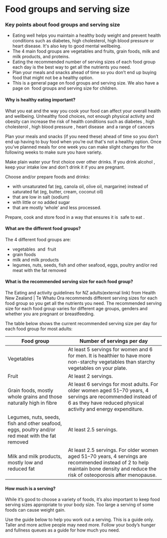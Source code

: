 # Food groups and serving size

### Key points about food groups and serving size

- Eating well helps you maintain a healthy body weight and prevent health conditions such as diabetes, high cholesterol, high blood pressure or heart disease. It's also key to good mental wellbeing.
- The 4 main food groups are vegetables and fruits, grain foods, milk and milk products, and proteins.
- Eating the recommended number of serving sizes of each food group each day is the best way to get all the nutrients you need.
- Plan your meals and snacks ahead of time so you don’t end up buying food that might not be a healthy option.
- This is a general page on food groups and serving size. We also have a page on  food groups and serving size for children.

#### Why is healthy eating important?

What you eat and the way you cook your food can affect your overall health and wellbeing. Unhealthy food choices, not enough physical activity and obesity can increase the risk of health conditions such as diabetes
, high cholesterol
, high blood pressure
, heart disease
 and a range of cancers

Plan your meals and snacks (if you need these) ahead of time so you don’t end up having to buy food when you’re out that's not a healthy option. Once you’ve planned meals for one week you can make slight changes for the following weeks to make sure you have variety.

Make plain water your first choice over other drinks. If you drink alcohol
, keep your intake low and don't drink it if you are pregnant.

Choose and/or prepare foods and drinks:

- with unsaturated fat (eg, canola oil, olive oil, margarine) instead of saturated fat (eg, butter, cream, coconut oil)
- that are low in salt (sodium)
- with little or no added sugar
- that are mostly ‘whole’ and less processed.

Prepare, cook and store food in a way that ensures it is  safe to eat
.

#### What are the different food groups?

The 4 different food groups are:

- vegetables
   and  fruit
- grain foods
- milk and milk products
- legumes, nuts, seeds, fish and other seafood, eggs, poultry and/or red meat with the fat removed

#### What is the recommended serving size for each food group?

The Eating and activity guidelines for NZ adults(external link)
from Health New Zealand | Te Whatu Ora recommends different serving sizes for each food group so you get all the nutrients you need. The recommended serving size for each food group varies for different age groups, genders and whether you are pregnant or breastfeeding.

The table below shows the current recommended serving size per day for each food group for most adults:

| **Food group**                                                                                   | **Number of servings per day**                                                                                                                                                      |
| ------------------------------------------------------------------------------------------------ | ----------------------------------------------------------------------------------------------------------------------------------------------------------------------------------- |
| Vegetables                                                                                       | At least 5 servings for women and 6 for men. It is healthier to have more non-starchy vegetables than starchy vegetables on your plate.                                             |
| Fruit                                                                                            | At least 2 servings.                                                                                                                                                                |
| Grain foods, mostly whole grains and those naturally high in fibre                               | At least 6 servings for most adults. For older women aged 51–70 years, 4 servings are recommended instead of 6 as they have reduced physical activity and energy expenditure.       |
| Legumes, nuts, seeds, fish and other seafood, eggs, poultry and/or red meat with the fat removed | At least 2.5 servings.                                                                                                                                                              |
| Milk and milk products, mostly low and reduced fat                                               | At least 2.5 servings. For older women aged 51–70 years, 4 servings are recommended instead of 2 to help maintain bone density and reduce the risk of osteoporosis after menopause. |

#### How much is a serving?

While it’s good to choose a variety of foods, it’s also important to keep food serving sizes appropriate to your body size. Too large a serving of some foods can cause weight gain.

Use the guide below to help you work out a serving. This is a guide only. Taller and more active people may need more. Follow your body’s hunger and fullness queues as a guide for how much you need.
